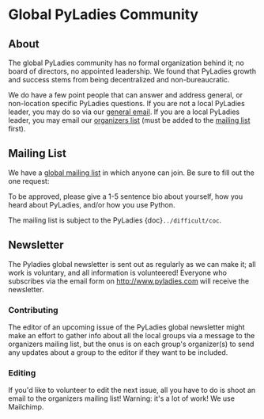 # Global PyLadies Community

## About

The global PyLadies community has no formal organization behind it; no board of directors, no appointed leadership.  We found that PyLadies growth and success stems from being decentralized and non-bureaucratic.

We do have a few point people that can answer and address general, or non-location specific PyLadies questions.  If you are not a local PyLadies leader, you may do so via our [general email].  If you are a local PyLadies leader, you may email our [organizers list] (must be added to the [mailing list] first).

## Mailing List

We have a [global mailing list] in which anyone can join. Be sure to fill out the one request:

To be approved, please give a 1-5 sentence bio about yourself, how you heard about PyLadies, and/or how you use Python.

The mailing list is subject to the PyLadies {doc}`../difficult/coc`.

## Newsletter

The Pyladies global newsletter is sent out as regularly as we can make it; all work is voluntary, and all information is volunteered! Everyone who subscribes via the email form on  <http://www.pyladies.com> will receive the newsletter.

### Contributing

The editor of an upcoming issue of the PyLadies global newsletter might make an effort to gather info about all the local groups via a message to the organizers mailing list, but the onus is on each group's organizer(s) to send any updates about a group to the editor if they want to be included.

### Editing

If you'd like to volunteer to edit the next issue, all you have to do is shoot an email to the organizers mailing list! Warning: it's a lot of work!  We use Mailchimp.

[general email]: mailto:info@pyladies.com
[global mailing list]: https://groups.google.com/forum/#!forum/pyladies
[mailing list]: https://groups.google.com/forum/#!forum/pyladies-group-organizers
[organizers list]: mailto:pyladies-group-organizers@googlegroups.com
